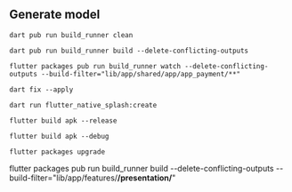 ## Generate model

``` shell
dart pub run build_runner clean
```

``` shell
dart pub run build_runner build --delete-conflicting-outputs
```

``` shell
flutter packages pub run build_runner watch --delete-conflicting-outputs --build-filter="lib/app/shared/app/app_payment/**"
```

``` shell
dart fix --apply
```

``` shell
dart run flutter_native_splash:create
```
``` shell
flutter build apk --release
```
``` shell
flutter build apk --debug
```
``` shell
flutter packages upgrade
```



flutter packages pub run build_runner build --delete-conflicting-outputs --build-filter="lib/app/features/**/presentation/**"
